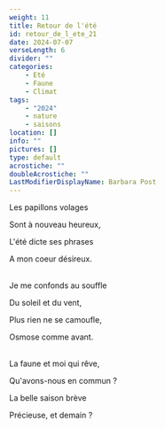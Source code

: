 ```yaml
---
weight: 11
title: Retour de l'été
id: retour_de_l_ete_21
date: 2024-07-07
verseLength: 6
divider: ""
categories:
    - Eté
    - Faune
    - Climat
tags:
    - "2024"
    - nature
    - saisons
location: []
info: ""
pictures: []
type: default
acrostiche: ""
doubleAcrostiche: ""
LastModifierDisplayName: Barbara Post
---
```

Les papillons volages

Sont à nouveau heureux,

L'été dicte ses phrases

A mon coeur désireux.

 \
Je me confonds au souffle

Du soleil et du vent,

Plus rien ne se camoufle,

Osmose comme avant.

 \
La faune et moi qui rêve,

Qu'avons-nous en commun ?

La belle saison brève

Précieuse, et demain ?
